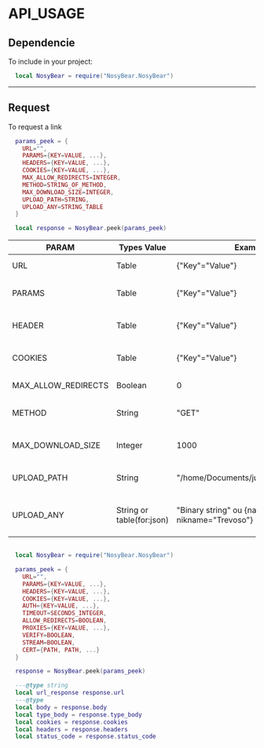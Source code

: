 

# API_USAGE

## Dependencie
To include in your project:
```lua
  local NosyBear = require("NosyBear.NosyBear")
```
---
## Request
To request a link
```lua
  params_peek = {
    URL="",
    PARAMS={KEY=VALUE, ...},
    HEADERS={KEY=VALUE, ...},
    COOKIES={KEY=VALUE, ...},
    MAX_ALLOW_REDIRECTS=INTEGER,
    METHOD=STRING_OF_METHOD,
    MAX_DOWNLOAD_SIZE=INTEGER,
    UPLOAD_PATH=STRING,
    UPLOAD_ANY=STRING_TABLE
  }

  local response = NosyBear.peek(params_peek)
```

| PARAM               | Types Value               | Examplo                                                | DEFAULT     | Explain                     |
|---------------------|---------------------------|--------------------------------------------------------|-------------|-----------------------------|
| URL                 | Table                     | {"Key"="Value"}                                        | Mandatory   | URL to feth                 |
| PARAMS              | Table                     | {"Key"="Value"}                                        | nil         | Params to be passed         |
| HEADER              | Table                     | {"Key"="Value"}                                        | nil         | Headers to be passed        |
| COOKIES             | Table                     | {"Key"="Value"}                                        | nil         | Cookies to be passed        |
| MAX_ALLOW_REDIRECTS | Boolean                   | 0                                                      | ()          | Maximum redirects           |
| METHOD              | String                    | "GET"                                                  | "GET"       | Method of request           |
| MAX_DOWNLOAD_SIZE   | Integer                   | 1000                                                   | ()          | Download space limit        |
| UPLOAD_PATH         | String                    | "/home/Documents/juninho_trevozo.txt"                  | Dont upload | File path to pass to body   |
| UPLOAD_ANY          | String or table(for:json) | "Binary string" ou {name="juninho", nikname="Trevoso"} | Dont upload | Binary or json to pass body |


```lua

  local NosyBear = require("NosyBear.NosyBear")

  params_peek = {
    URL="",
    PARAMS={KEY=VALUE, ...},
    HEADERS={KEY=VALUE, ...},
    COOKIES={KEY=VALUE, ...},
    AUTH={KEY=VALUE, ...},
    TIMEOUT=SECONDS_INTEGER,
    ALLOW_REDIRECTS=BOOLEAN,
    PROXIES={KEY=VALUE, ...},
    VERIFY=BOOLEAN,
    STREAM=BOOLEAN,
    CERT={PATH, PATH, ...}
  }

  response = NosyBear.peek(params_peek)

  ---@type string
  local url_response response.url
  ---@type 
  local body = response.body
  local type_body = response.type_body
  local cookies = response.cookies
  local headers = response.headers
  local status_code = response.status_code

```







